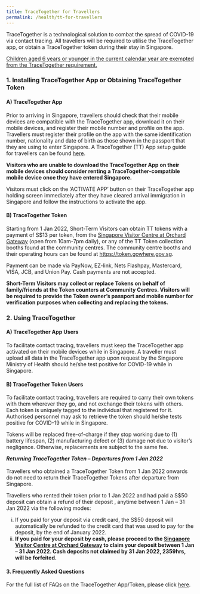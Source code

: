 ```yaml
---
title: TraceTogether for Travellers
permalink: /health/tt-for-travellers
---
```

TraceTogether is a technological solution to combat the spread of COVID-19 via contact tracing. All travellers will be required to utilise the TraceTogether app, or obtain a TraceTogether token during their stay in Singapore.

<u>Children aged 6 years or younger in the current calendar year are exempted from the TraceTogether requirement.</u>

### 1.	Installing TraceTogether App or Obtaining TraceTogether Token

#### A)	TraceTogether App 

Prior to arriving in Singapore, travellers should check that their mobile devices are compatible with the TraceTogether app, download it on their mobile devices, and register their mobile number and profile on the app. Travellers must register their profile on the app with the same identification number, nationality and date of birth as those shown in the passport that they are using to enter Singapore. A TraceTogether (TT) App setup guide for travellers can be found [here](https://support.tracetogether.gov.sg/hc/en-sg/articles/1500002071841-I-m-travelling-to-Singapore-How-do-I-set-up-the-TraceTogether-App-). 

<b>Visitors who are unable to download the TraceTogether App on their mobile devices should consider renting a TraceTogether-compatible mobile device once they have entered Singapore.</b>

Visitors must click on the ‘ACTIVATE APP’ button on their TraceTogether app holding screen immediately after they have cleared arrival immigration in Singapore and follow the instructions to activate the app.

#### B)	TraceTogether Token

Starting from 1 Jan 2022, Short-Term Visitors can obtain TT tokens with a payment of S$13 per token, from the <a href="https://www.visitsingapore.com/travel-guide-tips/getting-around/tourism-centre/" target="_blank">Singapore Visitor Centre at Orchard Gateway</a> (open from 10am-7pm daily), or any of the TT Token collection booths found at the community centres. The community centre booths and their operating hours can be found at <A href="https://token.gowhere.gov.sg" target="_blank">https://token.gowhere.gov.sg</a>.

Payment can be made via PayNow, EZ-link, Nets Flashpay, Mastercard, VISA, JCB, and Union Pay. Cash payments are not accepted.

<b>Short-Term Visitors may collect or replace Tokens on behalf of family/friends at the Token counters at Community Centres. Visitors will be required to provide the Token owner’s passport and mobile number for verification purposes when collecting and replacing the tokens.</b>

	
### 2.	Using TraceTogether

#### A)	TraceTogether App Users

To facilitate contact tracing, travellers must keep the TraceTogether app activated on their mobile devices while in Singapore. A traveller must upload all data in the TraceTogether app upon request by the Singapore Ministry of Health should he/she test positive for COVID-19 while in Singapore.

#### B)	TraceTogether Token Users

To facilitate contact tracing, travellers are required to carry their own tokens with them wherever they go, and not exchange their tokens with others. Each token is uniquely tagged to the individual that registered for it. Authorised personnel may ask to retrieve the token should he/she tests positive for COVID-19 while in Singapore.

Tokens will be replaced free-of-charge if they stop working due to (1) battery lifespan, (2) manufacturing defect or (3) damage not due to visitor’s negligence. Otherwise, replacements are subject to the same fee.


<i><b>Returning TraceTogether Token – Departures from 1 Jan 2022</b></i>
<br><br>
Travellers who obtained a TraceTogether Token from 1 Jan 2022 onwards do not need to return their TraceTogether Tokens after departure from Singapore.

Travellers who rented their token prior to 1 Jan 2022 and had paid a S$50 deposit can obtain a refund of their deposit , anytime between 1 Jan – 31 Jan 2022 via the following modes:
<ol style="list-style-type:lower-roman;">
<li>If you paid for your deposit via credit card, the S$50 deposit will automatically be refunded to the credit card that was used to pay for the deposit, by the end of January 2022. </li>
<li><b>If you paid for your deposit by cash, please proceed to the <a href="https://www.visitsingapore.com/travel-guide-tips/getting-around/tourism-centre/" target="_blank">Singapore Visitor Centre at Orchard Gateway</a> to claim your deposit between 1 Jan – 31 Jan 2022. Cash deposits not claimed by 31 Jan 2022, 2359hrs, will be forfeited.</b></li>
</ol>


#### 3.	Frequently Asked Questions

For the full list of FAQs on the TraceTogether App/Token, please click [here](https://support.tracetogether.gov.sg/hc/en-sg/sections/360010660294-For-people-visiting-Singapore).